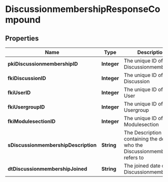 

# DiscussionmembershipResponseCompound

## Properties

Name | Type | Description | Notes
------------ | ------------- | ------------- | -------------
**pkiDiscussionmembershipID** | **Integer** | The unique ID of the Discussionmembership | 
**fkiDiscussionID** | **Integer** | The unique ID of the Discussion | 
**fkiUserID** | **Integer** | The unique ID of the User |  [optional]
**fkiUsergroupID** | **Integer** | The unique ID of the Usergroup |  [optional]
**fkiModulesectionID** | **Integer** | The unique ID of the Modulesection |  [optional]
**sDiscussionmembershipDescription** | **String** | The Description containing the detail of who the Discussionmembership refers to | 
**dtDiscussionmembershipJoined** | **String** | The joined date of the Discussionmembership | 




